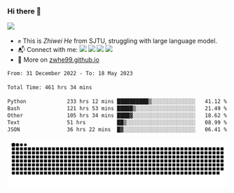 ### Hi there 👋 

![](https://komarev.com/ghpvc/?username=zwhe99)
- :fist: This is *Zhiwei He* from SJTU, struggling with large language model.
- :mailbox_with_mail: Connect with me: <a href = "mailto: hezw.tkcw@gmail.com"><img src="https://img.shields.io/badge/-Mail1-red?style=flat&logo=gmail&logoColor=white" target="_blank"></a> <a href = "mailto: zwhe.cs@sjtu.edu.cn"><img src="https://img.shields.io/badge/-Mail2-%23333?style=flat&logo=gmail&logoColor=white" target="_blank"></a> <a href = "https://twitter.com/zwhe99"><img src="https://img.shields.io/badge/-Twitter-blue?style=flat&logo=twitter&logoColor=white" target="_blank"></a> <a href = "https://www.zhihu.com/people/hbenmazi-8"><img src="https://img.shields.io/badge/-%E7%9F%A5%E4%B9%8E-%232f6be0" target="_blank"></a>
- :blue_book: More on [zwhe99.github.io](https://zwhe99.github.io/)
<!--START_SECTION:waka-->

```text
From: 31 December 2022 - To: 18 May 2023

Total Time: 461 hrs 34 mins

Python             233 hrs 12 mins ██████████▒░░░░░░░░░░░░░░   41.12 %
Bash               121 hrs 53 mins █████▒░░░░░░░░░░░░░░░░░░░   21.49 %
Other              105 hrs 34 mins ████▓░░░░░░░░░░░░░░░░░░░░   18.62 %
Text               51 hrs          ██▒░░░░░░░░░░░░░░░░░░░░░░   08.99 %
JSON               36 hrs 22 mins  █▓░░░░░░░░░░░░░░░░░░░░░░░   06.41 %
```

<!--END_SECTION:waka-->
![](https://raw.githubusercontent.com/zwhe99/zwhe99/main/assets/github-contribution-grid-snake.svg)
